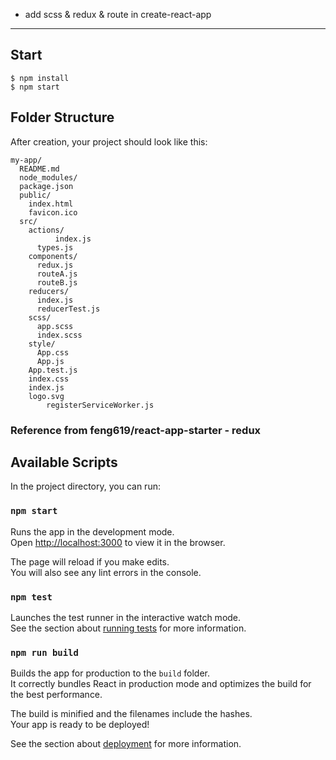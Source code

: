 - add scss & redux & route in create-react-app
---
## Start
```
$ npm install
$ npm start
```


## Folder Structure

After creation, your project should look like this:

```
my-app/
  README.md
  node_modules/
  package.json
  public/
    index.html
    favicon.ico
  src/
    actions/
		  index.js
      types.js  
    components/
      redux.js
      routeA.js
      routeB.js
    reducers/
      index.js
      reducerTest.js
    scss/
      app.scss
      index.scss
    style/
      App.css
      App.js
    App.test.js
    index.css
    index.js
    logo.svg
		registerServiceWorker.js
```

### Reference from feng619/react-app-starter - redux


## Available Scripts

In the project directory, you can run:

### `npm start`

Runs the app in the development mode.<br>
Open [http://localhost:3000](http://localhost:3000) to view it in the browser.

The page will reload if you make edits.<br>
You will also see any lint errors in the console.

### `npm test`

Launches the test runner in the interactive watch mode.<br>
See the section about [running tests](#running-tests) for more information.

### `npm run build`

Builds the app for production to the `build` folder.<br>
It correctly bundles React in production mode and optimizes the build for the best performance.

The build is minified and the filenames include the hashes.<br>
Your app is ready to be deployed!

See the section about [deployment](#deployment) for more information.

